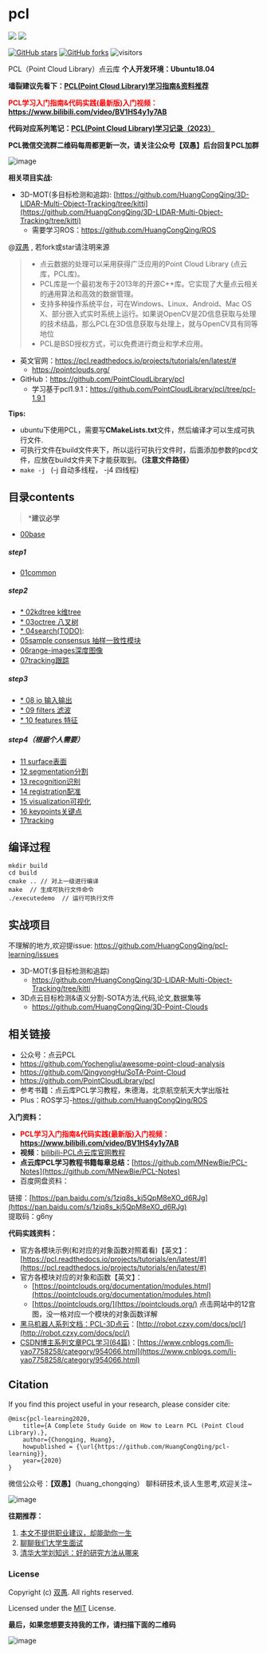 <!--
 * @Description: 
 * @Author: HCQ
 * @Company(School): UCAS
 * @Date: 2020-10-04 18:17:00
 * @LastEditors: Please set LastEditors
 * @LastEditTime: 2022-12-05 23:41:31
-->
# pcl
![](https://img.shields.io/badge/pcl-learning-v0.1-brightgreen)
![](https://img.shields.io/badge/pcl->=v1.9-red)

[![GitHub stars](https://img.shields.io/github/stars/HuangCongQing/pcl-learning.svg?style=social&label=Stars)](https://github.com/murufeng/awesome_lightweight_networks)
[![GitHub forks](https://img.shields.io/github/forks/HuangCongQing/pcl-learning.svg?style=social&label=Forks)](https://github.com/murufeng/awesome_lightweight_networks)
![visitors](https://visitor-badge.glitch.me/badge?page_id=HuangCongQing/pcl-learning) 

PCL（Point Cloud Library）点云库  **个人开发环境：Ubuntu18.04**

**墙裂建议先看下：[PCL(Point Cloud Library)学习指南&资料推荐](https://zhuanlan.zhihu.com/p/268524083)**

**<font color='red'>PCL学习入门指南&代码实践(最新版)入门视频： </font> https://www.bilibili.com/video/BV1HS4y1y7AB**

**代码对应系列笔记：[PCL(Point Cloud Library)学习记录（2023）](https://www.yuque.com/huangzhongqing/pcl)**

**PCL微信交流群二维码每周都更新一次，请关注公众号【双愚】后台回复PCL加群**


![image](https://user-images.githubusercontent.com/20675770/174856411-ca460d1a-d748-4b51-b8b5-b6259394ec0a.png)


**相关项目实战:**

* 3D-MOT(多目标检测和追踪):
  [https://github.com/HuangCongQing/3D-LIDAR-Multi-Object-Tracking/tree/kitti](https://github.com/HuangCongQing/3D-LIDAR-Multi-Object-Tracking/tree/kitti)
    * 需要学习ROS：https://github.com/HuangCongQing/ROS

@[双愚](https://github.com/HuangCongQing/pcl-learning) , 若fork或star请注明来源

> * 点云数据的处理可以采用获得广泛应用的Point Cloud Library (点云库，PCL库)。
> * PCL库是一个最初发布于2013年的开源C++库。它实现了大量点云相关的通用算法和高效的数据管理。
> * 支持多种操作系统平台，可在Windows、Linux、Android、Mac OS X、部分嵌入式实时系统上运行。如果说OpenCV是2D信息获取与处理的技术结晶，那么PCL在3D信息获取与处理上，就与OpenCV具有同等地位
> * PCL是BSD授权方式，可以免费进行商业和学术应用。

* 英文官网：https://pcl.readthedocs.io/projects/tutorials/en/latest/#
  * https://pointclouds.org/
* GitHub：https://github.com/PointCloudLibrary/pcl
  * 学习基于pcl1.9.1：https://github.com/PointCloudLibrary/pcl/tree/pcl-1.9.1

**Tips:**

* ubuntu下使用PCL，需要写**CMakeLists.txt**文件，然后编译才可以生成可执行文件.
* 可执行文件在build文件夹下，所以运行可执行文件时，后面添加参数的pcd文件，应放在build文件夹下才能获取到。**（注意文件路径）**
* `make -j `   (-j 自动多线程， -j4 四线程)

## 目录contents

> ***建议必学**

* [00base](00base)

##### step1

* [01common](01common )

##### step2

* [* 02kdtree k维tree](02kdtree)
* [* 03octree 八叉树](03octree)
* [* 04search(TODO)](04search):
* [05sample consensus  抽样一致性模块](05sampleconsensus抽样一致性模块)
* [06range-images深度图像](06range-images深度图像)
* [07tracking跟踪](07tracking跟踪/tracking.md)

##### step3

* [* 08 io 输入输出](08IO输入输出)
* [* 09 filters 滤波](09filters滤波)
* [* 10 features 特征](10features特征)

##### step4（根据个人需要）

* [11 surface表面 ](11surface表面 )
* [12 segmentation分割](12segmentation分割)
* [13 recognition识别](13recognition识别)
* [14 registration配准](14registration配准)
* [15 visualization可视化](15visualization可视化)
* [16 keypoints关键点](16keypoints关键点)
* [17tracking](17tracking )

## 编译过程

```shell
mkdir build
cd build
cmake .. // 对上一级进行编译
make  // 生成可执行文件命令
./executedemo  // 运行可执行文件
```

## 实战项目

不理解的地方,欢迎提issue: https://github.com/HuangCongQing/pcl-learning/issues

* 3D-MOT(多目标检测和追踪)
  * https://github.com/HuangCongQing/3D-LIDAR-Multi-Object-Tracking/tree/kitti
* 3D点云目标检测&语义分割-SOTA方法,代码,论文,数据集等
  * https://github.com/HuangCongQing/3D-Point-Clouds

## 相关链接

* 公众号：点云PCL
* https://github.com/Yochengliu/awesome-point-cloud-analysis
* https://github.com/QingyongHu/SoTA-Point-Cloud
* https://github.com/PointCloudLibrary/pcl
* 参考书籍：点云库PCL学习教程，朱德海，北京航空航天大学出版社
* Plus：ROS学习-https://github.com/HuangCongQing/ROS

**入门资料：**
- **<font color='red'>PCL学习入门指南&代码实践(最新版)入门视频： </font> https://www.bilibili.com/video/BV1HS4y1y7AB**
- **视频**：[bilibili-PCL点云库官网教程](https://space.bilibili.com/504859351/channel/detail?cid=130387)
- **点云库PCL学习教程书籍每章总结：**[https://github.com/MNewBie/PCL-Notes](https://github.com/MNewBie/PCL-Notes)
- 百度网盘资料：

链接：[https://pan.baidu.com/s/1ziq8s_kj5QpM8eXO_d6RJg](https://pan.baidu.com/s/1ziq8s_kj5QpM8eXO_d6RJg)<br />提取码：g6ny<br />

**代码实践资料：**

- 官方各模块示例(和对应的对象函数对照着看)【英文】：[https://pcl.readthedocs.io/projects/tutorials/en/latest/#](https://pcl.readthedocs.io/projects/tutorials/en/latest/#)
- 官方各模块对应的对象和函数【英文】：
  - [https://pointclouds.org/documentation/modules.html](https://pointclouds.org/documentation/modules.html)
  - [https://pointclouds.org/](https://pointclouds.org/) 点击网站中的12宫图，没一格对应一个模块的对象函数详解
- [黑马机器人系列文档：PCL-3D点云](http://robot.czxy.com/docs/pcl/)：[http://robot.czxy.com/docs/pcl/](http://robot.czxy.com/docs/pcl/)
- [CSDN博主系列文章PCL学习(64篇)](https://www.cnblogs.com/li-yao7758258/category/954066.html)：[https://www.cnblogs.com/li-yao7758258/category/954066.html](https://www.cnblogs.com/li-yao7758258/category/954066.html)

## Citation 
If you find this project useful in your research, please consider cite:


```
@misc{pcl-learning2020,
    title={A Complete Study Guide on How to Learn PCL (Point Cloud Library).},
    author={Chongqing, Huang},
    howpublished = {\url{https://github.com/HuangCongQing/pcl-learning}},
    year={2020}
}
```



微信公众号：**【双愚】**（huang_chongqing） 聊科研技术,谈人生思考,欢迎关注~

![image](https://user-images.githubusercontent.com/20675770/169835565-08fc9a49-573e-478a-84fc-d9b7c5fa27ff.png)

**往期推荐：**
1. [本文不提供职业建议，却能助你一生](https://mp.weixin.qq.com/s/rBR62qoAEeT56gGYTA0law)
2. [聊聊我们大学生面试](https://mp.weixin.qq.com/s?__biz=MzI4OTY1MjA3Mg==&mid=2247484016&idx=1&sn=08bc46266e00572e46f3e5d9ffb7c612&chksm=ec2aae77db5d276150cde1cb1dc6a53e03eba024adfbd1b22a048a7320c2b6872fb9dfef32aa&scene=178&cur_album_id=2253272068899471368#rd)
3. [清华大学刘知远：好的研究方法从哪来](https://mp.weixin.qq.com/s?__biz=MzI4OTY1MjA3Mg==&mid=2247486340&idx=1&sn=6c5f69bb37d91a343b1a1e7f6929ddae&chksm=ec2aa783db5d2e95ba4c472471267721cafafbe10c298a6d5fae9fed295f455a72f783872249&scene=178&cur_album_id=1855544495514140673#rd)

### License

Copyright (c) [双愚](https://github.com/HuangCongQing/pcl-learning). All rights reserved.

Licensed under the [MIT](./LICENSE) License.



**最后，如果您想要支持我的工作，请扫描下面的二维码**

![image](https://user-images.githubusercontent.com/20675770/174442478-705129f7-ca4d-4e89-9b21-7e1b84817940.png)


